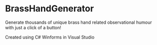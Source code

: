 # BrassHandGenerator
Generate thousands of unique brass hand related observational humour with just a click of a button!

Created using C# Winforms in Visual Studio
